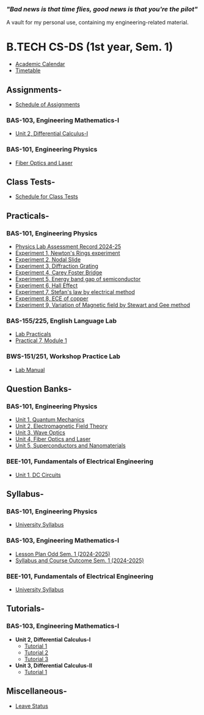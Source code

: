 ### *"Bad news is that time flies, good news is that you're the pilot"*

A vault for my personal use, containing my engineering-related material.

# B.TECH CS-DS (1st year, Sem. 1)
- [Academic Calendar](https://github.com/aniketrepo/engineering/blob/main/ACADEMIC%20CALENDAR%20ODD%20SEM%202024-25.pdf)
- [Timetable](https://github.com/aniketrepo/engineering/blob/main/Timetable%20(Section%20wise)%20wef%2023rd%20Sept'24.pdf)

## Assignments-
- [Schedule of Assignments](https://github.com/aniketrepo/engineering/blob/main/Schedule%20of%20Assignment.pdf)
### BAS-103, Engineering Mathematics-I
- [Unit 2, Differential Calculus-I](https://github.com/aniketrepo/engineering/blob/main/Assingments/Engineering%20Mathematics-I%20%5BBAS-103%5D/Assignment-1%20(BAS-103)%202024-25.pdf)

### BAS-101, Engineering Physics
- [Fiber Optics and Laser](https://github.com/aniketrepo/engineering/blob/main/Assingments/Engineering%20Physics-I%20%5BBAS-102%5D/AS-1-BAS101-Engineering%20Physics-2024-25.pdf)

## Class Tests-
- [Schedule for Class Tests](https://github.com/aniketrepo/engineering/blob/main/Schedule%20of%20Class%20Test.pdf)
## Practicals-
### BAS-101, Engineering Physics
- [Physics Lab Assessment Record 2024-25](https://github.com/aniketrepo/engineering/blob/main/Practicals/Engineering%20Physics-I%20%5BBAS-102%5D/Physics%20Lab%20Assessment%20Record%202024-25.pdf)
- [Experiment 1, Newton's Rings experiment](https://github.com/aniketrepo/engineering/blob/main/Practicals/Engineering%20Physics-I%20%5BBAS-102%5D/Experiment%201%2C%20Newton's%20Rings%20experiment.pdf)
- [Experiment 2, Nodal Slide](https://github.com/aniketrepo/engineering/blob/main/Practicals/Engineering%20Physics-I%20%5BBAS-102%5D/Experiment%202%2C%20Nodal%20Slide.pdf)
- [Experiment 3, Diffraction Grating](https://github.com/aniketrepo/engineering/blob/main/Practicals/Engineering%20Physics-I%20%5BBAS-102%5D/Experiment%203%2C%20Diffraction%20Grating.pdf)
- [Experiment 4, Carey Foster Bridge](https://github.com/aniketrepo/engineering/blob/main/Practicals/Engineering%20Physics-I%20%5BBAS-102%5D/Experiment%204%2C%20Carey%20Foster%20Bridge.pdf)
- [Experiment 5, Energy band gap of semiconductor](https://github.com/aniketrepo/engineering/blob/main/Practicals/Engineering%20Physics-I%20%5BBAS-102%5D/Experiment%205%2C%20Energy%20band%20gap%20of%20semiconductor.pdf)
- [Experiment 6, Hall Effect](https://github.com/aniketrepo/engineering/blob/main/Practicals/Engineering%20Physics-I%20%5BBAS-102%5D/Experiment%206%2C%20Hall%20Effect.pdf)
- [Experiment 7, Stefan's law by electrical method](https://github.com/aniketrepo/engineering/blob/main/Practicals/Engineering%20Physics-I%20%5BBAS-102%5D/Experiment%207%2C%20Stefan's%20law%20by%20electrical%20method.pdf)
- [Experiment 8, ECE of copper](https://github.com/aniketrepo/engineering/blob/main/Practicals/Engineering%20Physics-I%20%5BBAS-102%5D/Experiment%208%2C%20ECE%20of%20copper.pdf)
- [Experiment 9, Variation of Magnetic field by Stewart and Gee method](https://github.com/aniketrepo/engineering/blob/main/Practicals/Engineering%20Physics-I%20%5BBAS-102%5D/Experiment%209%2C%20Variation%20of%20Magnetic%20field%20by%20Stewart%20and%20Gee%20method.pdf)

### BAS-155/225, English Language Lab
- [Lab Practicals](https://github.com/aniketrepo/engineering/blob/main/Practicals/English%20Language%20Lab%20%5BBAS-155%20%26%20BAS-255%5D/Lab%20Practicals.pdf)
- [Practical 7, Module 1](https://github.com/aniketrepo/engineering/blob/main/Practicals/English%20Language%20Lab%20%5BBAS-155%20%26%20BAS-255%5D/Module%201.pdf)

### BWS-151/251, Workshop Practice Lab
- [Lab Manual](https://github.com/aniketrepo/engineering/blob/main/Practicals/Workshop%20Practice%20Lab%20%5BBWS-151%20%26%20BWS-251%5D/Workshop%20Practice%20Lab%20Mannual.pdf)

## Question Banks-
### BAS-101, Engineering Physics
- [Unit 1, Quantum Mechanics](https://github.com/aniketrepo/engineering/blob/main/Questions/Engineering%20Physics%20%5BBAS-101%5D/UNIT-1-%20QUANTUM%20MECHANICS.pdf)
- [Unit 2, Electromagnetic Field Theory](https://github.com/aniketrepo/engineering/blob/main/Questions/Engineering%20Physics%20%5BBAS-101%5D/UNIT-2-%20ELECTOMAGNETIC%20FILED%20THEORY.pdf)
- [Unit 3, Wave Optics](https://github.com/aniketrepo/engineering/blob/main/Questions/Engineering%20Physics%20%5BBAS-101%5D/UNIT-3%20%20WAVE%20OPTICS.pdf)
- [Unit 4, Fiber Optics and Laser](https://github.com/aniketrepo/engineering/blob/main/Questions/Engineering%20Physics%20%5BBAS-101%5D/UNIT-4%20FIBER%20OPTICS%20AND%20LASER.pdf)
- [Unit 5, Superconductors and Nanomaterials](https://github.com/aniketrepo/engineering/blob/main/Questions/Engineering%20Physics%20%5BBAS-101%5D/UNIT-5%20SUPERCONDUCTORS%20AND%20NANOMATERIALS.pdf)

### BEE-101, Fundamentals of Electrical Engineering
- [Unit 1, DC Circuits]()

## Syllabus-

### BAS-101, Engineering Physics
- [University Syllabus](https://github.com/aniketrepo/engineering/blob/main/Syllabus/Engineering%20Physics%20%5BBAS-101%5D/UNIVERSITY%20SYLLABUS-BAS101%20(ENGINEERING%20PHYSICS).pdf)
### BAS-103, Engineering Mathematics-I
- [Lesson Plan Odd Sem. 1 (2024-2025)](https://github.com/aniketrepo/engineering/blob/main/Syllabus/Engineering%20Mathematics-I%20%5BBAS-103%5D/LESSON%20PLAN%20ODD%20SEM%20(2024-25)%20ENG.%20MATHEMATICS-1%20BAS103.pdf)
- [Syllabus and Course Outcome Sem. 1 (2024-2025)](https://github.com/aniketrepo/engineering/blob/main/Syllabus/Engineering%20Mathematics-I%20%5BBAS-103%5D/SYLLABUS%20%26%20COURSE%20OUTCOME%20(MATHEMATICS)%20ODD%20SEM%20(2024-25).pdf)
### BEE-101, Fundamentals of Electrical Engineering
- [University Syllabus](https://github.com/aniketrepo/engineering/blob/main/Syllabus/Fundamentals%20of%20Electrical%20Engineering%20%5BBEE-101%5D/BEE-101%20University%20Syllabus.pdf)

## Tutorials-
### BAS-103, Engineering Mathematics-I
- **Unit 2, Differential Calculus-I**
	- [Tutorial 1](https://github.com/aniketrepo/engineering/blob/main/Tutorials/Engineering%20Mathematics-I%20%5BBAS-103%5D/Unit-II%20%5BDifferential%20Calculus-I%5D/Tutorial%201%20%5BDifferential%20Calculus-I%5D.pdf)
	- [Tutorial 2](https://github.com/aniketrepo/engineering/blob/main/Tutorials/Engineering%20Mathematics-I%20%5BBAS-103%5D/Unit-II%20%5BDifferential%20Calculus-I%5D/Tutorial%202%20%5BDifferential%20Calculus-I%5D.pdf)
	- [Tutorial 3](https://github.com/aniketrepo/engineering/blob/main/Tutorials/Engineering%20Mathematics-I%20%5BBAS-103%5D/Unit-II%20%5BDifferential%20Calculus-I%5D/Tutorial%203%20%5BDifferential%20Calculus-I%5D.pdf)
- **Unit 3, Differential Calculus-II**
	- [Tutorial 1](https://github.com/aniketrepo/engineering/blob/main/Tutorials/Engineering%20Mathematics-I%20%5BBAS-103%5D/Unit-III%20%5BDifferential%20Calculus-II%5D/BAS-103%20TUTORIAL%20SHEET%204.pdf)
## Miscellaneous-
- [Leave Status](https://github.com/aniketrepo/engineering/blob/main/Miscellaneous/LEAVE%20STATUS.pdf)
